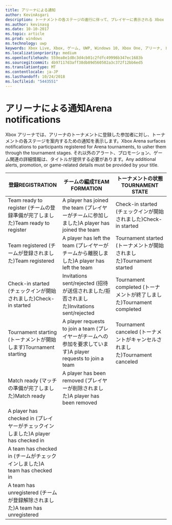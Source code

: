 ```yaml
---
title: アリーナによる通知
author: KevinAsgari
description: トーナメントの各ステージの進行に伴って、プレイヤーに表示される Xbox アリーナの通知について説明します。
ms.author: kevinasg
ms.date: 10-10-2017
ms.topic: article
ms.prod: windows
ms.technology: uwp
keywords: Xbox Live, Xbox, ゲーム, UWP, Windows 10, Xbox One, アリーナ, トーナメント, UX
ms.localizationpriority: medium
ms.openlocfilehash: 559ea8e1d8c3d4cb01c2fdfc49996b347ec1683b
ms.sourcegitcommit: 4b97117d3aff38db89d560502a3c372f12bb6ed5
ms.translationtype: MT
ms.contentlocale: ja-JP
ms.lasthandoff: 10/24/2018
ms.locfileid: "5443551"
---
```

# <a name="arena-notifications"></a><span data-ttu-id="07fe3-104">アリーナによる通知</span><span class="sxs-lookup"><span data-stu-id="07fe3-104">Arena notifications</span></span>

<span data-ttu-id="07fe3-105">Xbox アリーナでは、アリーナのトーナメントに登録した参加者に対し、トーナメントの各ステージを案内するための通知を表示します。</span><span class="sxs-lookup"><span data-stu-id="07fe3-105">Xbox Arena surfaces notifications to participants registered for Arena tournaments, to usher them through the tournament stages.</span></span> <span data-ttu-id="07fe3-106">それ以外のアラート、プロモーション、ゲーム関連の詳細情報は、タイトルが提供する必要があります。</span><span class="sxs-lookup"><span data-stu-id="07fe3-106">Any additional alerts, promotion, or game-related details must be provided by your title.</span></span>

<span data-ttu-id="07fe3-107">登録</span><span class="sxs-lookup"><span data-stu-id="07fe3-107">REGISTRATION</span></span> | <span data-ttu-id="07fe3-108">チームの編成</span><span class="sxs-lookup"><span data-stu-id="07fe3-108">TEAM FORMATION</span></span> | <span data-ttu-id="07fe3-109">トーナメントの状態</span><span class="sxs-lookup"><span data-stu-id="07fe3-109">TOURNAMENT STATE</span></span>
--- | --- | ---
<span data-ttu-id="07fe3-110">Team ready to register (チームの登録準備が完了しました)</span><span class="sxs-lookup"><span data-stu-id="07fe3-110">Team ready to register</span></span> | <span data-ttu-id="07fe3-111">A player has joined the team (プレイヤーがチームに参加しました)</span><span class="sxs-lookup"><span data-stu-id="07fe3-111">A player has joined the team</span></span> | <span data-ttu-id="07fe3-112">Check-in started (チェックインが開始されました)</span><span class="sxs-lookup"><span data-stu-id="07fe3-112">Check-in started</span></span>
<span data-ttu-id="07fe3-113">Team registered (チームが登録されました)</span><span class="sxs-lookup"><span data-stu-id="07fe3-113">Team registered</span></span> | <span data-ttu-id="07fe3-114">A player has left the team (プレイヤーがチームから離脱しました)</span><span class="sxs-lookup"><span data-stu-id="07fe3-114">A player has left the team</span></span> | <span data-ttu-id="07fe3-115">Tournament started (トーナメントが開始されました)</span><span class="sxs-lookup"><span data-stu-id="07fe3-115">Tournament started</span></span>
<span data-ttu-id="07fe3-116">Check-in started (チェックインが開始されました)</span><span class="sxs-lookup"><span data-stu-id="07fe3-116">Check-in started</span></span> | <span data-ttu-id="07fe3-117">Invitations sent/rejected (招待が送信されました/拒否されました)</span><span class="sxs-lookup"><span data-stu-id="07fe3-117">Invitations sent/rejected</span></span> | <span data-ttu-id="07fe3-118">Tournament completed (トーナメントが終了しました)</span><span class="sxs-lookup"><span data-stu-id="07fe3-118">Tournament completed</span></span>
<span data-ttu-id="07fe3-119">Tournament starting (トーナメントが開始します)</span><span class="sxs-lookup"><span data-stu-id="07fe3-119">Tournament starting</span></span> | <span data-ttu-id="07fe3-120">A player requests to join a team (プレイヤーがチームへの参加を要求しています)</span><span class="sxs-lookup"><span data-stu-id="07fe3-120">A player requests to join a team</span></span> | <span data-ttu-id="07fe3-121">Tournament canceled (トーナメントがキャンセルされました)</span><span class="sxs-lookup"><span data-stu-id="07fe3-121">Tournament canceled</span></span>
<span data-ttu-id="07fe3-122">Match ready (マッチの準備が完了しました)</span><span class="sxs-lookup"><span data-stu-id="07fe3-122">Match ready</span></span> | <span data-ttu-id="07fe3-123">A player has been removed (プレイヤーが削除されました)</span><span class="sxs-lookup"><span data-stu-id="07fe3-123">A player has been removed</span></span> |
<span data-ttu-id="07fe3-124">A player has checked in (プレイヤーがチェックインしました)</span><span class="sxs-lookup"><span data-stu-id="07fe3-124">A player has checked in</span></span> | |
<span data-ttu-id="07fe3-125">A team has checked in (チームがチェックインしました)</span><span class="sxs-lookup"><span data-stu-id="07fe3-125">A team has checked in</span></span> | |
<span data-ttu-id="07fe3-126">A team has unregistered (チームが登録解除されました)</span><span class="sxs-lookup"><span data-stu-id="07fe3-126">A team has unregistered</span></span> | |
